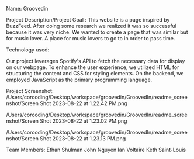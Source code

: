 
Name: Groovedin 

Project Description/Project Goal : This website is a page inspired by BuzzFeed. After doing some research we realized it was so successful because it was very niche. We wanted to create a page that was similar but for music lover. A place for music lovers to go to in order to pass time. 

Technology used: 

Our project leverages Spotify's API to fetch the necessary data for display on our webpage. To enhance the user experience, we utilized HTML for structuring the content and CSS for styling elements. On the backend, we employed JavaScript as the primary programming language.

Project Screenshot: 
/Users/corcoding/Desktop/workspace/groovedin/GroovedIn/readme_screenshot/Screen Shot 2023-08-22 at 1.22.42 PM.png

/Users/corcoding/Desktop/workspace/groovedin/GroovedIn/readme_screenshot/Screen Shot 2023-08-22 at 1.23.02 PM.png

/Users/corcoding/Desktop/workspace/groovedin/GroovedIn/readme_screenshot/Screen Shot 2023-08-22 at 1.23.13 PM.png







Team Members:
Ethan Shulman 
John Nguyen 
Ian Voltaire 
Keth Saint-Louis


